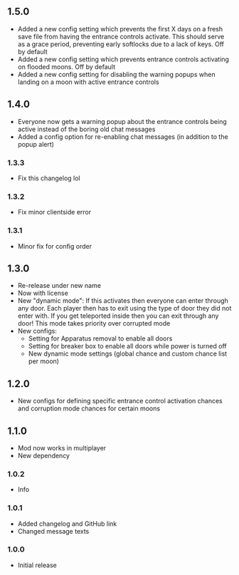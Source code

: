 ## 1.5.0
- Added a new config setting which prevents the first X days on a fresh save file from having the entrance controls activate. This should serve as a grace period, preventing early softlocks due to a lack of keys. Off by default
- Added a new config setting which prevents entrance controls activating on flooded moons. Off by default
- Added a new config setting for disabling the warning popups when landing on a moon with active entrance controls

## 1.4.0
- Everyone now gets a warning popup about the entrance controls being active instead of the boring old chat messages
- Added a config option for re-enabling chat messages (in addition to the popup alert)

### 1.3.3
- Fix this changelog lol

### 1.3.2
- Fix minor clientside error

### 1.3.1
- Minor fix for config order

## 1.3.0
- Re-release under new name
- Now with license
- New "dynamic mode": If this activates then everyone can enter through any door. Each player then has to exit using the type of door they did not enter with. If you get teleported inside then you can exit through any door! This mode takes priority over corrupted mode
- New configs:
    - Setting for Apparatus removal to enable all doors
    - Setting for breaker box to enable all doors while power is turned off
    - New dynamic mode settings (global chance and custom chance list per moon)

## 1.2.0
- New configs for defining specific entrance control activation chances and corruption mode chances for certain moons

## 1.1.0
- Mod now works in multiplayer
- New dependency

### 1.0.2
- Info

### 1.0.1
- Added changelog and GitHub link
- Changed message texts

### 1.0.0
- Initial release